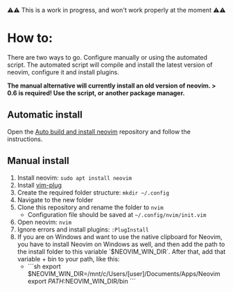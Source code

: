 ⚠️⚠️ This is a work in progress, and won't work properly at the moment ⚠️⚠️

# How to:
There are two ways to go. Configure manually or using the automated script. The automated script will compile and install the latest version of neovim, configure it and install plugins.

**The manual alternative will currently install an old version of neovim. > 0.6 is required! Use the script, or another package manager.**

## Automatic install
Open the [Auto build and install neovim](https://github.com/etokheim/auto-build-and-install-neovim) repository and follow the instructions.

## Manual install
1. Install neovim: `sudo apt install neovim`
2. Install [vim-plug](https://github.com/junegunn/vim-plug)
3. Create the required folder structure: `mkdir ~/.config`
4. Navigate to the new folder
5. Clone this repository and rename the folder to `nvim`
   - Configuration file should be saved at `~/.config/nvim/init.vim`
6. Open neovim: `nvim`
7. Ignore errors and install plugins: `:PlugInstall`
8. If you are on Windows and want to use the native clipboard for Neovim, you have to install Neovim on Windows as well, and then add the path to the install folder to this variable ´$NEOVIM_WIN_DIR´. After that, add that variable + bin to your path, like this:
   - ´´´sh
   export $NEOVIM_WIN_DIR=/mnt/c/Users/[user]/Documents/Apps/Neovim
   export $PATH:$NEOVIM_WIN_DIR/bin
   ´´´

